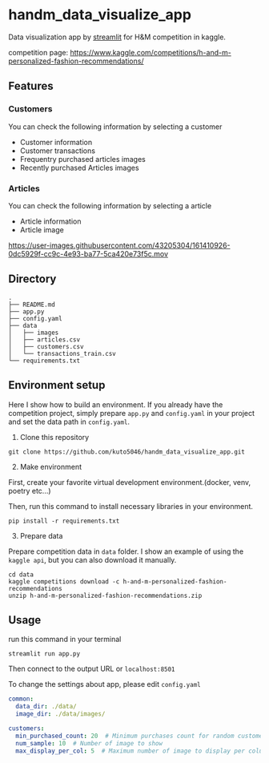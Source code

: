 # handm_data_visualize_app
Data visualization app by [streamlit](https://streamlit.io/) for H&amp;M competition in kaggle.

competition page: https://www.kaggle.com/competitions/h-and-m-personalized-fashion-recommendations/

## Features 
### Customers
You can check the following information by selecting a customer
- Customer information
- Customer transactions
- Frequentry purchased articles images
- Recently purchased Articles images

### Articles
You can check the following information by selecting a article
- Article information
- Article image

https://user-images.githubusercontent.com/43205304/161410926-0dc5929f-cc9c-4e93-ba77-5ca420e73f5c.mov


## Directory
```
.
├── README.md
├── app.py
├── config.yaml
├── data
│   ├── images
│   ├── articles.csv
│   ├── customers.csv
│   └── transactions_train.csv
└── requirements.txt
```


## Environment setup
Here I show how to build an environment.
If you already have the competition project, simply prepare `app.py` and `config.yaml` in your project and set the data path in `config.yaml`.

1. Clone this repository
```
git clone https://github.com/kuto5046/handm_data_visualize_app.git
```

2. Make environment

First, create your favorite virtual development environment.(docker, venv, poetry etc...)

Then, run this command to install necessary libraries in your environment.
```shell
pip install -r requirements.txt
```

3. Prepare data 

Prepare competition data in `data` folder.
I show an example of using the `kaggle api`, but you can also download it manually.
```
cd data
kaggle competitions download -c h-and-m-personalized-fashion-recommendations
unzip h-and-m-personalized-fashion-recommendations.zip
```

## Usage
run this command in your terminal 
```shell
streamlit run app.py
```
Then connect to the output URL or `localhost:8501`

To change the settings about app, please edit `config.yaml`
```yaml
common:
  data_dir: ./data/
  image_dir: ./data/images/

customers:
  min_purchased_count: 20  # Minimum purchases count for random customer selection
  num_sample: 10  # Number of image to show
  max_display_per_col: 5  # Maximum number of image to display per column
```

